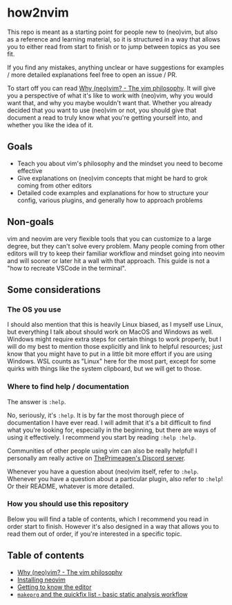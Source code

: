 # how2nvim

This repo is meant as a starting point for people new to (neo)vim, but also as a reference and
learning material, so it is structured in a way that allows you to either read from start to finish
or to jump between topics as you see fit.

If you find any mistakes, anything unclear or have suggestions for examples / more detailed
explanations feel free to open an issue / PR.

To start off you can read [Why (neo)vim? - The vim philosophy](./why-vim.md). It will give you
a perspective of what it's like to work with (neo)vim, why you would want that, and why you maybe
wouldn't want that. Whether you already decided that you want to use (neo)vim or not, you should
give that document a read to truly know what you're getting yourself into, and whether you like the
idea of it.

## Goals

- Teach you about vim's philosophy and the mindset you need to become effective
- Give explanations on (neo)vim concepts that might be hard to grok coming from other editors
- Detailed code examples and explanations for how to structure your config, various plugins, and
  generally how to approach problems

## Non-goals

vim and neovim are very flexible tools that you can customize to a large degree, but they can't
solve every problem. Many people coming from other editors will try to keep their familiar workflow
and mindset going into neovim and will sooner or later hit a wall with that approach. This guide is
not a "how to recreate VSCode in the terminal".

## Some considerations

### The OS you use

I should also mention that this is heavily Linux biased, as I myself use Linux, but everything
I talk about should work on MacOS and Windows as well. Windows might require extra steps for certain
things to work properly, but I will do my best to mention those explicitly and link to helpful
resources; just know that you might have to put in a little bit more effort if you are using
Windows. WSL counts as "Linux" here for the most part, except for some quirks with things like the
system clipboard, but we will get to those.

### Where to find help / documentation

The answer is `:help`.

No, seriously, it's `:help`. It is by far the most thorough piece of documentation I have ever read.
I will admit that it's a bit difficult to find what you're looking for, especially in the beginning,
but there are ways of using it effectively. I recommend you start by reading `:help :help`.

Communities of other people using vim can also be really helpful! I personally am really active on
[ThePrimeagen's Discord server](https://discord.gg/theprimeagen).

Whenever you have a question about (neo)vim itself, refer to `:help`. Whenever you have a question
about a particular plugin, also refer to `:help`! Or their README, whatever is more detailed.

### How you should use this repository

Below you will find a table of contents, which I recommend you read in order start to finish.
However it's also designed in a way that allows you to read them out of order, if you're interested
in a specific topic.

## Table of contents

- [Why (neo)vim? - The vim philosophy](./why-vim.md)
- [Installing neovim](./installing-neovim.md)
- [Getting to know the editor](./getting-to-know-vim.md)
- [`makeprg` and the quickfix list - basic static analysis workflow](./makeprg.md)
